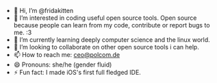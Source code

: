 - 👋 Hi, I’m @fridakitten
- 👀 I’m interested in coding useful open source tools. Open source because people can learn from my code, contribute or report bugs to me. :3
- 🌱 I’m currently learning deeply computer science and the linux world.
- 💞️ I’m looking to collaborate on other open source tools i can help.
- 📫 How to reach me: ceo@polcom.de
- 😄 Pronouns: she/he (gender fluid)
- ⚡ Fun fact: I made iOS's first full fledged IDE.

<!---
fridakitten/fridakitten is a ✨ special ✨ repository because its `README.md` (this file) appears on your GitHub profile.
You can click the Preview link to take a look at your changes.
--->
